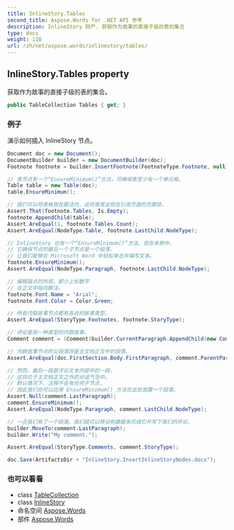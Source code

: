 ```yaml
---
title: InlineStory.Tables
second_title: Aspose.Words for .NET API 参考
description: InlineStory 财产. 获取作为故事的直接子级的表的集合
type: docs
weight: 110
url: /zh/net/aspose.words/inlinestory/tables/
---
```

## InlineStory.Tables property

获取作为故事的直接子级的表的集合。

```csharp
public TableCollection Tables { get; }
```

### 例子

演示如何插入 InlineStory 节点。

```csharp
Document doc = new Document();
DocumentBuilder builder = new DocumentBuilder(doc);
Footnote footnote = builder.InsertFootnote(FootnoteType.Footnote, null);

// 表节点有一个“EnsureMinimum()”方法，可确保表至少有一个单元格。
Table table = new Table(doc);
table.EnsureMinimum();

// 我们可以将表格放在脚注内，这将使其出现在引用页面的页脚处。
Assert.That(footnote.Tables, Is.Empty);
footnote.AppendChild(table);
Assert.AreEqual(1, footnote.Tables.Count);
Assert.AreEqual(NodeType.Table, footnote.LastChild.NodeType);

// InlineStory 也有一个“EnsureMinimum()”方法，但在本例中，
// 它确保节点的最后一个子节点是一个段落，
// 让我们能够在 Microsoft Word 中轻松单击并编写文本。
footnote.EnsureMinimum();
Assert.AreEqual(NodeType.Paragraph, footnote.LastChild.NodeType);

// 编辑锚点的外观，即小上标数字
// 在正文中指向脚注。
footnote.Font.Name = "Arial";
footnote.Font.Color = Color.Green;

// 所有内联故事节点都有各自的故事类型。
Assert.AreEqual(StoryType.Footnotes, footnote.StoryType);

// 评论是另一种类型的内联故事。
Comment comment = (Comment)builder.CurrentParagraph.AppendChild(new Comment(doc, "John Doe", "J. D.", DateTime.Now));

// 内联故事节点的父段落将是主文档正文中的段落。
Assert.AreEqual(doc.FirstSection.Body.FirstParagraph, comment.ParentParagraph);

// 然而，最后一段是评论文本内容中的一段，
// 这将位于主文档正文之外的对话气泡中。
// 默认情况下，注释不会有任何子节点，
// 因此我们也可以应用 EnsureMinimum() 方法在此处放置一个段落。
Assert.Null(comment.LastParagraph);
comment.EnsureMinimum();
Assert.AreEqual(NodeType.Paragraph, comment.LastChild.NodeType);

// 一旦我们有了一个段落，我们就可以移动构建器来完成它并写下我们的评论。
builder.MoveTo(comment.LastParagraph);
builder.Write("My comment.");

Assert.AreEqual(StoryType.Comments, comment.StoryType);

doc.Save(ArtifactsDir + "InlineStory.InsertInlineStoryNodes.docx");
```

### 也可以看看

* class [TableCollection](../../../aspose.words.tables/tablecollection/)
* class [InlineStory](../)
* 命名空间 [Aspose.Words](../../inlinestory/)
* 部件 [Aspose.Words](../../../)


